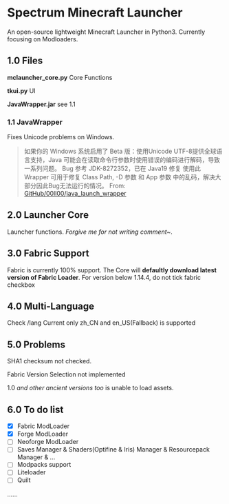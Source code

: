 # Spectrum Minecraft Launcher
An open-source lightweight Minecraft Launcher in Python3. Currently focusing on Modloaders.

## 1.0 Files
**mclauncher_core.py** Core Functions

**tkui.py**            UI

**JavaWrapper.jar**    see 1.1

### 1.1 JavaWrapper
Fixes Unicode problems on Windows.
> 如果你的 Windows 系统启用了 Beta 版：使用Unicode UTF-8提供全球语言支持，Java 可能会在读取命令行参数时使用错误的编码进行解码，导致一系列问题。
> Bug 参考 JDK-8272352，已在 Java19 修复
> 使用此 Wrapper 可用于修复 Class Path, -D 参数 和 App 参数 中的乱码，解决大部分因此Bug无法运行的情况。
> From: [GitHub/00ll00/java_launch_wrapper](https://github.com/00ll00/java_launch_wrapper)

## 2.0 Launcher Core
Launcher functions. *Forgive me for not writing comment~*.

## 3.0 Fabric Support
Fabric is currently 100% support. The Core will **defaultly download latest version of Fabric Loader**. For version below 1.14.4, do not tick fabric checkbox

## 4.0 Multi-Language
Check /lang
Current only zh_CN and en_US(Fallback) is supported

## 5.0 Problems
SHA1 checksum not checked.

Fabric Version Selection not implemented

1.0 *and other ancient versions too* is unable to load assets.

## 6.0 To do list
- [x] Fabric ModLoader
- [x] Forge ModLoader
- [ ] Neoforge ModLoader
- [ ] Saves Manager & Shaders(Optifine & Iris) Manager & Resourcepack Manager & ...
- [ ] Modpacks support
- [ ] Liteloader
- [ ] Quilt

......
